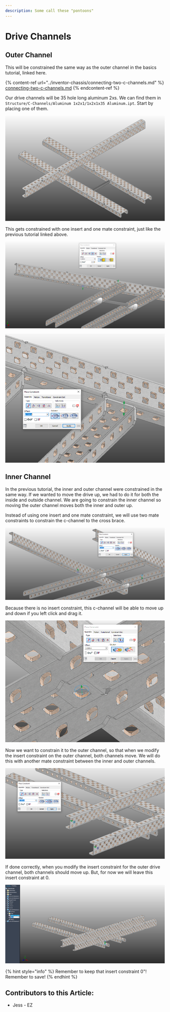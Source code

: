 ```yaml
---
description: Some call these "pontoons"
---
```


# Drive Channels

## Outer Channel

This will be constrained the same way as the outer channel in the basics tutorial, linked here.&#x20;

{% content-ref url="../inventor-chassis/connecting-two-c-channels.md" %}
[connecting-two-c-channels.md](../inventor-chassis/connecting-two-c-channels.md)
{% endcontent-ref %}

Our drive channels will be 35 hole long aluminum 2xs.  We can find them in `Structure/C-Channels/Aluminum 1x2x1/1x2x1x35 Aluminum.ipt`.  Start by placing one of them.&#x20;

![Placed 1x2x1x35 C-Channel](<../../../.gitbook/assets/image (179).png>)

This gets constrained with one insert and one mate constraint, just like the previous tutorial linked above. &#x20;

![Insert Constraint between two C-Channels](<../../../.gitbook/assets/image (173).png>)

![Mate Constraint between two C-Channels](<../../../.gitbook/assets/image (148).png>)

## Inner Channel

In the previous tutorial, the inner and outer channel were constrained in the same way.  If we wanted to move the drive up, we had to do it for both the inside and outside channel.  We are going to constrain the inner channel so moving the outer channel moves both the inner and outer up.&#x20;

Instead of using one insert and one mate constraint, we will use two mate constraints to constrain the c-channel to the cross brace.&#x20;

![Mate Constraint between two C-Channels](<../../../.gitbook/assets/image (191).png>)

Because there is no insert constraint, this c-channel will be able to move up and down if you left click and drag it.&#x20;

![Mate Constraint between two C-Channels](<../../../.gitbook/assets/image (207).png>)

Now we want to constrain it to the outer channel, so that when we modify the insert constraint on the outer channel, both channels move.  We will do this with another mate constraint between the inner and outer channels.&#x20;

![Mate Constraint between two C-Channels](<../../../.gitbook/assets/image (74).png>)

If done correctly, when you modify the insert constraint for the outer drive channel, both channels should move up.  But, for now we will leave this insert constraint at 0.&#x20;

![Drive Channels Moving Together](<../../../.gitbook/assets/image (139).png>)

{% hint style="info" %}
Remember to keep that insert constraint 0"!  Remember to save!
{% endhint %}



## Contributors to this Article:

* Jess - EZ
